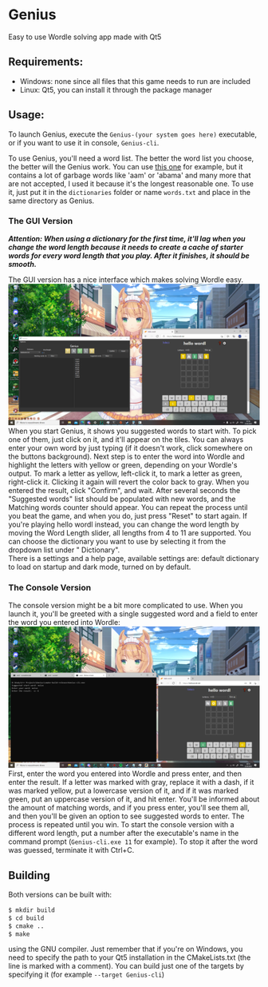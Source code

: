# Genius

Easy to use Wordle solving app made with Qt5

## Requirements:

* Windows: none since all files that this game needs to run are included
* Linux: Qt5, you can install it through the package manager

## Usage:

To launch Genius, execute the `Genius-(your system goes here)` executable, or if you want to use it in
console, `Genius-cli`.

To use Genius, you'll need a word list. The better the word list you choose, the better will the Genius work. You can
use [this one](https://github.com/dwyl/english-words/blob/master/words_alpha.txt) for example, but it contains a lot of
garbage words like 'aam' or 'abama' and many more that are not accepted, I used it because it's the longest reasonable
one. To use it, just put it in the `dictionaries` folder or name `words.txt` and place in the same directory as Genius.

### The GUI Version

___Attention: When using a dictionary for the first time, it'll lag when you change the word length because it needs to
create a cache of starter words for every word length that you play. After it finishes, it should be smooth.___

The GUI version has a nice interface which makes solving Wordle easy.
![Image of me playing the game](tutorial/tutorial3.png)  
When you start Genius, it shows you suggested words to start with. To pick one of them, just click on it, and it'll
appear on the tiles. You can always enter your own word by just typing (if it doesn't work, click somewhere on the
buttons background). Next step is to enter the word into Wordle and highlight the letters with yellow or green,
depending on your Wordle's output. To mark a letter as yellow, left-click it, to mark a letter as green, right-click it.
Clicking it again will revert the color back to gray. When you entered the result, click "Confirm", and wait. After
several seconds the "Suggested words" list should be populated with new words, and the Matching words counter should
appear. You can repeat the process until you beat the game, and when you do, just press "Reset" to start again. If
you're playing hello wordl instead, you can change the word length by moving the Word Length slider, all lengths from 4
to 11 are supported. You can choose the dictionary you want to use by selecting it from the dropdown list under "
Dictionary".  
There is a settings and a help page, available settings are: default dictionary to load on startup and dark mode, turned
on by default.

### The Console Version

The console version might be a bit more complicated to use. When you launch it, you'll be greeted with a single
suggested word and a field to enter the word you entered into Wordle:
![Image of me playing the game in console](tutorial/tutorial2.png)  
First, enter the word you entered into Wordle and press enter, and then enter the result. If a letter was marked with
gray, replace it with a dash, if it was marked yellow, put a lowercase version of it, and if it was marked green, put an
uppercase version of it, and hit enter. You'll be informed about the amount of matching words, and if you press enter,
you'll see them all, and then you'll be given an option to see suggested words to enter. The process is repeated until
you win. To start the console version with a different word length, put a number after the executable's name in the
command prompt (`Genius-cli.exe 11` for example). To stop it after the word was guessed, terminate it with Ctrl+C.

## Building

Both versions can be built with:

```shell
$ mkdir build
$ cd build
$ cmake ..
$ make
```

using the GNU compiler. Just remember that if you're on Windows, you need to specify the path to your Qt5 installation
in the CMakeLists.txt (the line is marked with a comment). You can build just one of the targets by specifying it (for
example `--target Genius-cli`)
